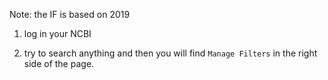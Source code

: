Note: the IF is based on 2019

1. log in your NCBI

2. try to search anything and then you will find `Manage Filters` in the right side of the page. 

